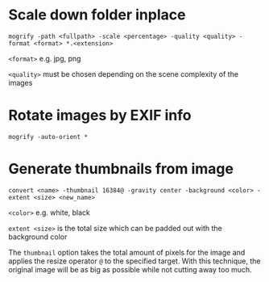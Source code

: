 # Scale down folder inplace

    mogrify -path <fullpath> -scale <percentage> -quality <quality> -format <format> *.<extension>

`<format>` e.g. jpg, png

`<quality>` must be chosen depending on the scene complexity of the images

# Rotate images by EXIF info

    mogrify -auto-orient *

# Generate thumbnails from image

    convert <name> -thumbnail 16384@ -gravity center -background <color> -extent <size> <new_name>

`<color>` e.g. white, black

`extent <size>` is the total size which can be padded out with the background color

The `thumbnail` option takes the total amount of pixels for the image and applies the resize operator `@` to the specified target. With this technique, the original image will be as big as possible while not cutting away too much. 
